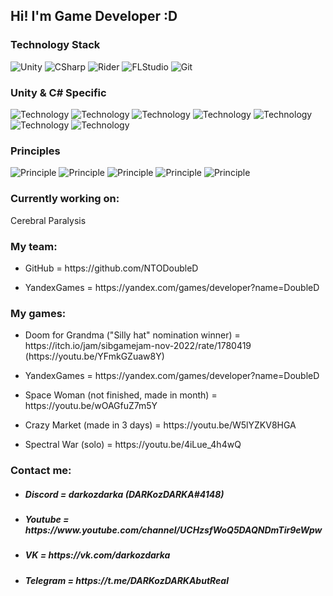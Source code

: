 ## Hi! I'm Game Developer :D

### Technology Stack

![Unity](https://img.shields.io/badge/-Unity-090909?style=for-the-badge&logo=unity)
![CSharp](https://img.shields.io/badge/-CSharp-090909?style=for-the-badge&logo=csharp&logoColor=37E1FF)
![Rider](https://img.shields.io/badge/-Rider-090909?style=for-the-badge&logo=rider&logoColor=FF8F2D)
![FLStudio](https://img.shields.io/badge/-FL%20studio%20-090909?style=for-the-badge&logo=Apple%20Music)
![Git](https://img.shields.io/badge/-Git-090909?style=for-the-badge&logo=Git)

### Unity & C# Specific 

![Technology](https://img.shields.io/badge/-Addressables-090909?style=for-the-badge)
![Technology](https://img.shields.io/badge/-LINQ-090909?style=for-the-badge)
![Technology](https://img.shields.io/badge/-Odin-090909?style=for-the-badge)
![Technology](https://img.shields.io/badge/-Async-090909?style=for-the-badge)
![Technology](https://img.shields.io/badge/-UniRx-090909?style=for-the-badge)
![Technology](https://img.shields.io/badge/-Zenject-090909?style=for-the-badge)
![Technology](https://img.shields.io/badge/-Entitas-090909?style=for-the-badge)

### Principles 
![Principle](https://img.shields.io/badge/-SOLID-090909?style=for-the-badge)
![Principle](https://img.shields.io/badge/-GRASP-090909?style=for-the-badge)
![Principle](https://img.shields.io/badge/-KISS-090909?style=for-the-badge)
![Principle](https://img.shields.io/badge/-DRY-090909?style=for-the-badge)
![Principle](https://img.shields.io/badge/-LOD-090909?style=for-the-badge)


### Currently working on:
Cerebral Paralysis

### My team:
- <p> GitHub = https://github.com/NTODoubleD
- <p> YandexGames = https://yandex.com/games/developer?name=DoubleD


### My games:
- <p> Doom for Grandma ("Silly hat" nomination winner) = https://itch.io/jam/sibgamejam-nov-2022/rate/1780419 (https://youtu.be/YFmkGZuaw8Y)
- <p> YandexGames = https://yandex.com/games/developer?name=DoubleD
- <p> Space Woman (not finished, made in month) = https://youtu.be/wOAGfuZ7m5Y
- <p> Crazy Market (made in 3 days) = https://youtu.be/W5lYZKV8HGA
- <p> Spectral War (solo) = https://youtu.be/4iLue_4h4wQ

  
### Contact me:
- <h5> Discord = darkozdarka (DARKozDARKA#4148) </h5>
- <h5> Youtube = https://www.youtube.com/channel/UCHzsfWoQ5DAQNDmTir9eWpw </h5>
- <h5> VK = https://vk.com/darkozdarka </h5>
- <h5> Telegram = https://t.me/DARKozDARKAbutReal </h5>
